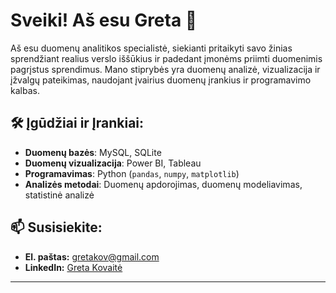 # Sveiki! Aš esu Greta 👋

Aš esu duomenų analitikos specialistė, siekianti pritaikyti savo žinias sprendžiant realius verslo iššūkius ir padedant įmonėms priimti duomenimis pagrįstus sprendimus. Mano stiprybės yra duomenų analizė, vizualizacija ir įžvalgų pateikimas, naudojant įvairius duomenų įrankius ir programavimo kalbas.

## 🛠️ Įgūdžiai ir Įrankiai:
- **Duomenų bazės**: MySQL, SQLite
- **Duomenų vizualizacija**: Power BI, Tableau
- **Programavimas**: Python (`pandas`, `numpy`, `matplotlib`)
- **Analizės metodai**: Duomenų apdorojimas, duomenų modeliavimas, statistinė analizė

## 📫 Susisiekite:
- **El. paštas:** [gretakov@gmail.com](mailto:gretuke01@gmail.com)
- **LinkedIn:** [Greta Kovaitė](https://www.linkedin.com/in/greta-kovait%C4%97-255534247/)

--- 

